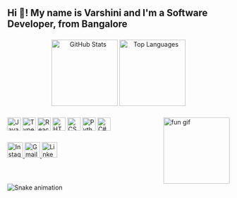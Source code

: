<h2 align="left">Hi 👋! My name is Varshini and I'm a Software Developer, from Bangalore</h2>

###

<div align="center">
  <img
    src="https://github-readme-stats.vercel.app/api?username=varshini2304&show_icons=true&include_all_commits=true&count_private=true&theme=dracula&hide_border=false&locale=en"
    height="150"
    alt="GitHub Stats"
  />
  <img
    src="https://github-readme-stats.vercel.app/api/top-langs?username=varshini2304&layout=compact&langs_count=6&theme=dracula&hide_border=false"
    height="150"
    alt="Top Languages"
  />
</div>

###

<img align="right" height="150" src="https://i.imgflip.com/65efzo.gif" alt="fun gif" />

###

<div align="left">
  <!-- Tech stack icons -->
  <img src="https://cdn.jsdelivr.net/gh/devicons/devicon/icons/javascript/javascript-original.svg" height="30" alt="JavaScript" />
  <img src="https://cdn.jsdelivr.net/gh/devicons/devicon/icons/typescript/typescript-original.svg" height="30" alt="TypeScript" />
  <img src="https://cdn.jsdelivr.net/gh/devicons/devicon/icons/react/react-original.svg" height="30" alt="React" />
  <img src="https://cdn.jsdelivr.net/gh/devicons/devicon/icons/html5/html5-original.svg" height="30" alt="HTML5" />
  <img src="https://cdn.jsdelivr.net/gh/devicons/devicon/icons/css3/css3-original.svg" height="30" alt="CSS3" />
  <img src="https://cdn.jsdelivr.net/gh/devicons/devicon/icons/python/python-original.svg" height="30" alt="Python" />
  <img src="https://cdn.jsdelivr.net/gh/devicons/devicon/icons/csharp/csharp-original.svg" height="30" alt="C#" />
</div>

###

<div align="left">
  <!-- Social Media Badges - Add your links inside href="" -->
  <a href="https://www.instagram.com/magical_soul__111/" target="_blank">
    <img src="https://img.shields.io/static/v1?message=Instagram&logo=instagram&label=&color=E4405F&logoColor=white&style=for-the-badge" height="35" alt="Instagram" />
  </a>
  <a href="mailto:varshini0235@gmail.com" target="_blank">
    <img src="https://img.shields.io/static/v1?message=Gmail&logo=gmail&label=&color=D14836&logoColor=white&style=for-the-badge" height="35" alt="Gmail" />
  </a>
  <a href="https://www.linkedin.com/in/varshini-m-25349527b/" target="_blank">
    <img src="https://img.shields.io/static/v1?message=LinkedIn&logo=linkedin&label=&color=0077B5&logoColor=white&style=for-the-badge" height="35" alt="LinkedIn" />
  </a>
</div>

###

<br clear="both">

<!-- Snake Contribution Graph -->
<img src="https://raw.githubusercontent.com/maurodesouza/maurodesouza/output/snake.svg" alt="Snake animation" />

###
